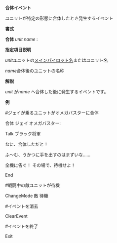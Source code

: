 **合体イベント**

ユニットが特定の形態に合体したとき発生するイベント

**書式**

**合体** *unit name* :

**指定項目説明**

*unit*ユニットの[メインパイロット名](メインパイロット名)またはユニット名

*name*合体後のユニットの名称

**解説**

*unit* が*name* へ合体した後に発生するイベントです。

**例**

#ジェイが乗るユニットがオメガバスターに合体

合体 ジェイ オメガバスター:

Talk ブラック将軍

なに、合体しただと！

ふ～む、うかつに手を出すのはまずいな……

全機に告ぐ！ その場で、待機せよ！

End

#戦闘中の敵ユニットが待機

ChangeMode 敵 待機

#イベントを消去

ClearEvent

#イベントを終了

Exit

